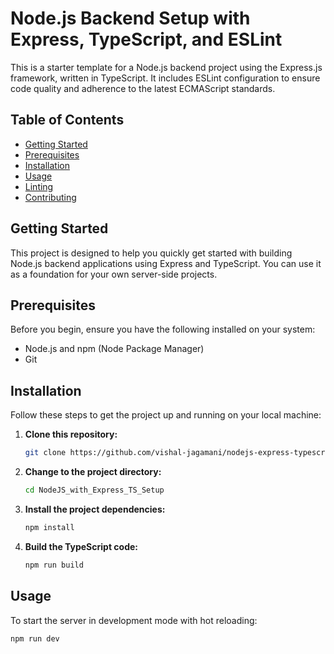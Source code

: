 # Node.js Backend Setup with Express, TypeScript, and ESLint

This is a starter template for a Node.js backend project using the Express.js framework, written in TypeScript. It includes ESLint configuration to ensure code quality and adherence to the latest ECMAScript standards.

## Table of Contents

- [Getting Started](#getting-started)
- [Prerequisites](#prerequisites)
- [Installation](#installation)
- [Usage](#usage)
- [Linting](#linting)
- [Contributing](#contributing)

## Getting Started

This project is designed to help you quickly get started with building Node.js backend applications using Express and TypeScript. You can use it as a foundation for your own server-side projects.

## Prerequisites

Before you begin, ensure you have the following installed on your system:

- Node.js and npm (Node Package Manager)
- Git

## Installation

Follow these steps to get the project up and running on your local machine:

1. **Clone this repository:**

    ```bash
    git clone https://github.com/vishal-jagamani/nodejs-express-typescript-setup.git
    ```

2. **Change to the project directory:**

    ```bash
    cd NodeJS_with_Express_TS_Setup
    ```

3. **Install the project dependencies:**

    ```bash
    npm install
    ```

4. **Build the TypeScript code:**

    ```bash
    npm run build
    ```

## Usage

To start the server in development mode with hot reloading:

```bash
npm run dev
